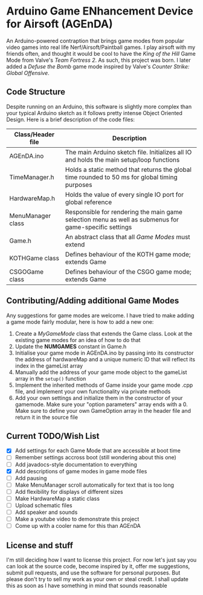 # Arduino Game ENhancement Device for Airsoft (AGEnDA)

An Arduino-powered contraption that brings game modes from popular video games into real life Nerf/Airsoft/Paintball games. I play airsoft with my friends often, and thought it would be cool to have the _King of the Hill_ Game Mode from Valve's _Team Fortress 2_. As such, this project was born. I later added a _Defuse the Bomb_ game mode inspired by Valve's _Counter Strike: Global Offensive_.

## Code Structure

Despite running on an Arduino, this software is slightly more complex than your typical Arduino sketch as it follows pretty intense Object Oriented Design. Here is a brief description of the code files:

Class/Header file |Description
------------------|-----------
AGEnDA.ino        | The main Arduino sketch file. Initializes all IO and holds the main setup/loop functions
TimeManager.h     | Holds a static method that returns the global time rounded to 50 ms for global timing purposes
HardwareMap.h     | Holds the value of every single IO port for global reference
MenuManager class | Responsible for rendering the main game selection menu as well as submenus for game-specific settings
Game.h            | An abstract class that all _Game Modes_ must extend
KOTHGame class    | Defines behaviour of the KOTH game mode; extends Game
CSGOGame class    | Defines behaviour of the CSGO game mode; extends Game


## Contributing/Adding additional Game Modes

Any suggestions for game modes are welcome. I have tried to make adding a game mode fairly modular, here is how to add a new one:
1) Create a _MyGameMode_ class that extends the Game class. Look at the existing game modes for an idea of how to do that
2) Update the __NUMGAMES__ constant in Game.h
3) Initialise your game mode in AGEnDA.ino by passing into its constructor the address of hardwareMap and a unique numeric ID that will reflect its index in the gameList array
4) Manually add the address of your game mode object to the gameList array in the `setup()` function
5) Implement the inherited methods of Game inside your game mode .cpp file, and implement your own functionality via private methods
6) Add your own settings and initialize them in the constructor of your gamemode. Make sure your "option parameters" array ends with a 0. Make sure to define your own GameOption array in the header file and return it in the source file

## Current TODO/Wish List
- [x] Add settings for each Game Mode that are accessible at boot time
- [ ] Remember settings accross boot (still wondering about this one)
- [ ] Add javadocs-style documentation to everything
- [X] Add descriptions of game modes in game mode files
- [ ] Add pausing
- [ ] Make MenuManager scroll automatically for text that is too long
- [ ] Add flexibility for displays of different sizes
- [ ] Make HardwareMap a static class
- [ ] Upload schematic files
- [ ] Add speaker and sounds
- [ ] Make a youtube video to demonstrate this project
- [ ] Come up with a cooler name for this than AGEnDA

## License and stuff
I'm still deciding how I want to license this project. For now let's just say you can look at the source code, become inspired by it, offer me suggestions, submit pull requests, and use the software for personal purposes. But please don't try to sell my work as your own or steal credit. I shall update this as soon as I have something in mind that sounds reasonable

